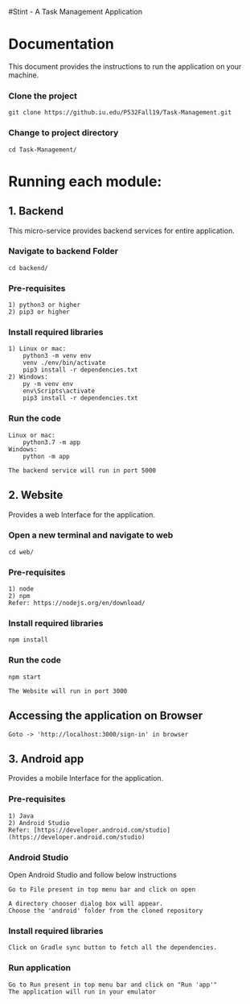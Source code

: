 #Stint - A Task Management Application

# Documentation  
This document provides the instructions to run the application on your machine.

### Clone the project
```
git clone https://github.iu.edu/P532Fall19/Task-Management.git
```
### Change to project directory
```
cd Task-Management/
```
# Running each module:
## 1. Backend
This micro-service provides backend services for entire application.
### Navigate to backend Folder
```
cd backend/
```
### Pre-requisites
```
1) python3 or higher
2) pip3 or higher
```

### Install required libraries
```
1) Linux or mac:
	python3 -m venv env
	venv ./env/bin/activate
	pip3 install -r dependencies.txt
2) Windows:
	py -m venv env
	env\Scripts\activate
	pip3 install -r dependencies.txt
```

### Run the code
```
Linux or mac:
	python3.7 -m app
Windows:
	python -m app
```
~~~
The backend service will run in port 5000
~~~

## 2.  Website
Provides a web Interface for the application.
### Open a new terminal and navigate to web
```
cd web/
```
### Pre-requisites
```
1) node
2) npm
Refer: https://nodejs.org/en/download/
```
### Install required libraries
```
npm install
```
### Run the code
```
npm start
```
~~~
The Website will run in port 3000
~~~

## Accessing the application on Browser
```
Goto -> 'http://localhost:3000/sign-in' in browser
```

## 3.  Android app
Provides a mobile Interface for the application.
### Pre-requisites
```
1) Java
2) Android Studio
Refer: [https://developer.android.com/studio](https://developer.android.com/studio)
```
### Android Studio
Open Android Studio and follow below instructions
```
Go to File present in top menu bar and click on open

A directory chooser dialog box will appear.
Choose the 'android' folder from the cloned repository
```
### Install required libraries
```
Click on Gradle sync button to fetch all the dependencies.
```
### Run application
```
Go to Run present in top menu bar and click on "Run 'app'"
The application will run in your emulator
```
